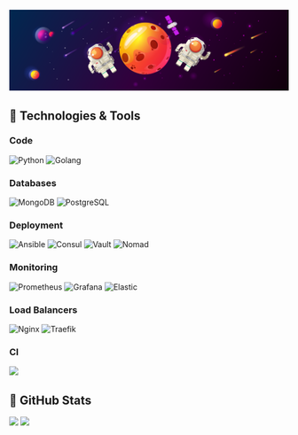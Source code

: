 [![Header](https://raw.githubusercontent.com/ch4t5ky/ch4t5ky/master/space_header.png)]()
## 🔧 Technologies & Tools

### Code
![Python](https://img.shields.io/badge/python-3670A0?style=for-the-badge&logo=python&logoColor=white)
![Golang](https://img.shields.io/badge/Golang-informational.svg?style=for-the-badge&logo=go&logoColor=white)

### Databases
![MongoDB](https://img.shields.io/badge/MongoDB-50a94b.svg?style=for-the-badge&logo=mongodb&logoColor=white)
![PostgreSQL](https://img.shields.io/badge/PostgreSQL-336791.svg?style=for-the-badge&logo=postgresql&logoColor=white)

### Deployment
![Ansible](https://img.shields.io/badge/ansible-%231A1918.svg?style=for-the-badge&logo=ansible&logoColor=white)
![Consul](https://img.shields.io/badge/Consul-d7267f.svg?style=for-the-badge&logo=consul&logoColor=white)
![Vault](https://img.shields.io/badge/Vault-121011.svg?style=for-the-badge&logo=vault&logoColor=white)
![Nomad](https://img.shields.io/badge/Nomad-60DEA9.svg?style=for-the-badge&logo=nomad&logoColor=white)

### Monitoring
![Prometheus](https://img.shields.io/badge/Prometheus-E6522C?style=for-the-badge&logo=Prometheus&logoColor=white)
![Grafana](https://img.shields.io/badge/grafana-%23F46800.svg?style=for-the-badge&logo=grafana&logoColor=white)
![Elastic](https://img.shields.io/badge/Elastic%20Stack-FEC514.svg?style=for-the-badge&logo=elasticstack&logoColor=white)

### Load Balancers
![Nginx](https://img.shields.io/badge/Nginx-029638.svg?style=for-the-badge&logo=nginx&logoColor=white)
![Traefik](https://img.shields.io/badge/Traefik-1F90AF.svg?style=for-the-badge&logo=traefikproxy&logoColor=white)

### CI
![](https://img.shields.io/badge/Gitlab_CI-2671E5.svg?style=for-the-badge&logo=gitlab&logoColor=white)

## &#127919; GitHub Stats
<p>
  <img src = "https://github-readme-stats.vercel.app/api/top-langs/?username=ch4t5ky&hide=tcl,fortran,c,batchfile,rpc">
  <img src = "https://github-readme-stats.vercel.app/api?username=ch4t5ky&show_icons=true&line_height=33&count_private=true">
</p>

